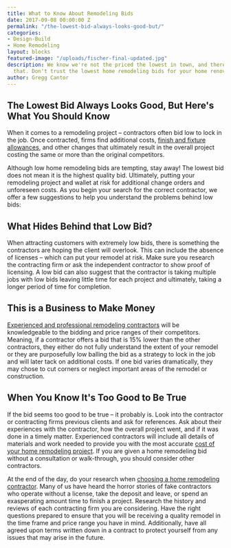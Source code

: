 ```yaml
---
title: What to Know About Remodeling Bids
date: 2017-09-08 00:00:00 Z
permalink: "/the-lowest-bid-always-looks-good-but/"
categories:
- Design-Build
- Home Remodeling
layout: blocks
featured-image: "/uploads/fischer-final-updated.jpg"
description: We know we're not the priced the lowest in town, and there is reason for
  that. Don't trust the lowest home remodeling bids for your home renovation project.
author: Gregg Cantor
---
```


## The Lowest Bid Always Looks Good, But Here's What You Should Know

When it comes to a remodeling project – contractors often bid low to lock in the job. Once contracted, firms find additional costs, [finish and fixture allowances](/what-are-home-improvement-contract-allowances/), and other changes that ultimately result in the overall project costing the same or more than the original competitors.

Although low home remodeling bids are tempting, stay away! The lowest bid does not mean it is the highest quality bid. Ultimately, putting your remodeling project and wallet at risk for additional change orders and unforeseen costs. As you begin your search for the correct contractor, we offer a few suggestions to help you understand the problems behind low bids:

## What Hides Behind that Low Bid?

When attracting customers with extremely low bids, there is something the contractors are hoping the client will overlook. This can include the absence of licenses – which can put your remodel at risk. Make sure you research the contracting firm or ask the independent contractor to show proof of licensing. A low bid can also suggest that the contractor is taking multiple jobs with low bids leaving little time for each project and ultimately, taking a longer period of time for completion.

## This is a Business to Make Money

[Experienced and professional remodeling contractors](/about-murray-lampert-design-build-remodel) will be knowledgeable to the bidding and price ranges of their competitors. Meaning, if a contractor offers a bid that is 15% lower than the other contractors, they either do not fully understand the extent of your remodel or they are purposefully low balling the bid as a strategy to lock in the job and will later tack on additional costs. If one bid varies dramatically, they may chose to cut corners or neglect important areas of the remodel or construction.

## When You Know It's Too Good to Be True

If the bid seems too good to be true – it probably is. Look into the contractor or contracting firms previous clients and ask for references. Ask about their experiences with the contractor, how the overall project went, and if it was done in a timely matter. Experienced contractors will include all details of materials and work needed to provide you with the most accurate [cost of your home remodeling project](/how-much-will-my-home-remodeling-project-cost/). If you are given a home remodeling bid without a consultation or walk-through, you should consider other contractors.

At the end of the day, do your research when [choosing a home remodeling contractor](/complete-guide-to-choosing-the-right-home-remodeling-contractor/). Many of us have heard the horror stories of fake contractors who operate without a license, take the deposit and leave, or spend an exasperating amount time to finish a project. Research the history and reviews of each contracting firm you are considering. Have the right questions prepared to ensure that you will be receiving a quality remodel in the time frame and price range you have in mind. Additionally, have all agreed upon terms written down in a contract to protect yourself from any issues that may arise in the future.
